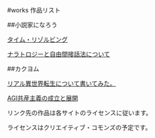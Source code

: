 #works
作品リスト

##小説家になろう

[タイム・リゾルビング](https://ncode.syosetu.com/n0853dk/)

[ナラトロジーと自由間接話法について](https://ncode.syosetu.com/n5084dn/)

[]()
[]()
[]()
[]()
[]()
[]()
[]()
[]()
[]()
[]()
[]()
[]()
[]()


##カクヨム

[リアル異世界転生について書いてみた。](https://kakuyomu.jp/works/1177354054888918094/episodes/1177354054888918209)

[AGI共産主義の成立と展開](https://kakuyomu.jp/works/1177354054891251049/episodes/1177354054891251254)

リンク先の作品は各サイトのライセンスに従います。

ライセンスはクリエイティブ・コモンズの予定です。
